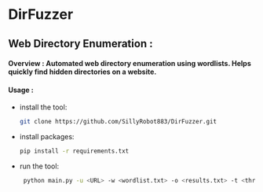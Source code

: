 # DirFuzzer

## Web Directory Enumeration :

#### Overview : Automated web directory enumeration using wordlists. Helps quickly find hidden directories on a website.

  
#### Usage :
 - install the tool:
    ```bash
   git clone https://github.com/SillyRobot883/DirFuzzer.git
    ```
    
 - install packages:
    ```bash
   pip install -r requirements.txt
    ```
 - run the tool:
   ```bash
    python main.py -u <URL> -w <wordlist.txt> -o <results.txt> -t <threads>
   ```
 
 

